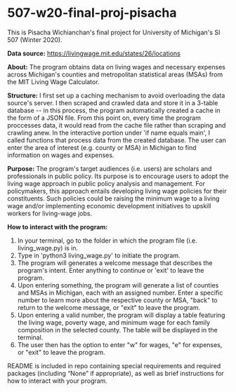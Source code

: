 # 507-w20-final-proj-pisacha

This is Pisacha Wichianchan's final project for University of Michigan's SI 507 (Winter 2020).

**Data source:** https://livingwage.mit.edu/states/26/locations

**About:** The program obtains data on living wages and necessary expenses across Michigan's counties and metropolitan statistical areas (MSAs) from the MIT​ Living Wage Calculator.

**Structure:** I first set up a caching mechanism to avoid overloading the data source's server. I then scraped and crawled data and store it in a 3-table database -- in this process, the program automatically created a cache in the form of a JSON file. From this point on, every time the program proccesses data, it would read from the cache file rather than scraping and crawling anew. In the interactive portion under 'if name equals main', I called functions that process data from the created database. The user can enter the area of interest (e.g. county or MSA) in Michigan to find information on wages and expenses.

**Purpose:** The program's target audiences (i.e. users) are scholars and professionals in public policy. Its purpose is to encourage users to adopt the living wage approach in public policy analysis and management. For policymakers, this approach entails developing living wage policies for their constituents. Such policies could be raising the minimum wage to a living wage and/or implementing economic development initiatives to upskill workers for living-wage jobs.

**How to interact with the program:**
1) In your terminal, go to the folder in which the program file (i.e. living_wage.py) is in.
2) Type in 'python3 living_wage.py' to initiate the program.
3) The program will generates a welcome message that describes the program's intent. Enter anything to continue or 'exit' to leave the program.
4) Upon entering something, the program will generate a list of counties and MSAs in Michigan, each with an assigned number. Enter a specific number to learn more about the respective county or MSA, "back" to return to the welcome message, or "exit" to leave the program.
5) Upon entering a valid number, the program will display a table featuring the living wage, poverty wage, and minimum wage for each family composition in the selected county. The table will be displayed in the terminal.
6) The user then has the option to enter "w" for wages, "e" for expenses, or "exit" to leave the program.
 


README is included in repo containing special requirements and required packages (including “None” if appropriate), as well as brief instructions for how to interact with your program.
